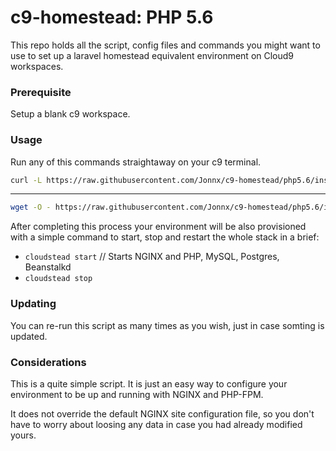 # c9-homestead: PHP 5.6

This repo holds all the script, config files and commands you might want to
use to set up a laravel homestead equivalent environment on Cloud9 workspaces.

### Prerequisite

Setup a blank c9 workspace.

### Usage

Run any of this commands straightaway on your c9 terminal.

``` bash
curl -L https://raw.githubusercontent.com/Jonnx/c9-homestead/php5.6/install.sh | bash
```
----
``` bash
wget -O - https://raw.githubusercontent.com/Jonnx/c9-homestead/php5.6/install.sh | bash
```

After completing this process your environment will be also provisioned with a
simple command to start, stop and restart the whole stack in a brief:

* `cloudstead start` // Starts NGINX and PHP, MySQL, Postgres, Beanstalkd
* `cloudstead stop`

### Updating

You can re-run this script as many times as you wish, just in case somting is updated.


### Considerations

This is a quite simple script. It is just an easy way to configure your environment
to be up and running with NGINX and PHP-FPM.

It does not override the default NGINX site configuration file, so you don't have to
worry about loosing any data in case you had already modified yours.
